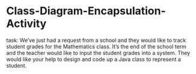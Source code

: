 # Class-Diagram-Encapsulation-Activity

task:
We’ve just had a request from a school and they would like to track student grades for the Mathematics class. It’s the end of the school term and
the teacher would like to input the student grades into a system. They would like your help to design and code up a Java class to represent a
student.
